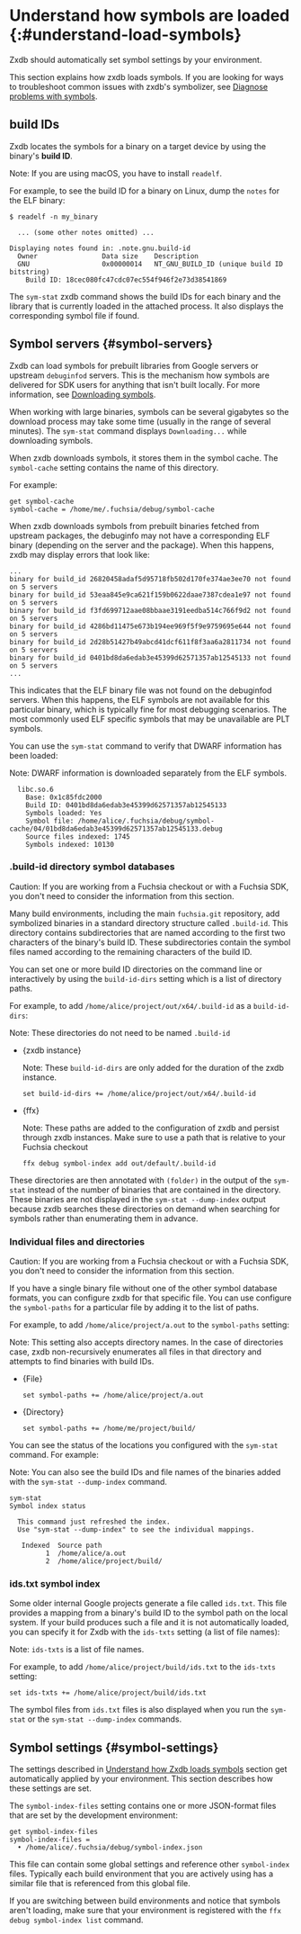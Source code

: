 # Understand how symbols are loaded {:#understand-load-symbols}

Zxdb should automatically set symbol settings by your environment.

This section explains how zxdb loads symbols. If you are looking for ways
to troubleshoot common issues with zxdb's symbolizer, see
[Diagnose problems with symbols][troubleshoot-symbols].

## build IDs

Zxdb locates the symbols for a binary on a target device by using the binary's
**build ID**.

Note: If you are using macOS, you have to install `readelf`.

For example, to see the build ID for a binary on Linux, dump the `notes` for
the ELF binary:

```none {:.devsite-disable-click-to-copy}
$ readelf -n my_binary

  ... (some other notes omitted) ...

Displaying notes found in: .note.gnu.build-id
  Owner                Data size 	Description
  GNU                  0x00000014	NT_GNU_BUILD_ID (unique build ID bitstring)
    Build ID: 18cec080fc47cdc07ec554f946f2e73d38541869
```

The `sym-stat` zxdb command shows the build IDs for each binary and the library
that is currently loaded in the attached process. It also displays the
corresponding symbol file if found.

## Symbol servers {#symbol-servers}

Zxdb can load symbols for prebuilt libraries from Google servers or upstream
`debuginfod` servers. This is the mechanism how symbols are delivered for SDK
users for anything that isn't built locally. For more information, see
[Downloading symbols][advanced-download-symbols].

When working with large binaries, symbols can be several gigabytes so the
download process may take some time (usually in the range of several minutes).
The `sym-stat` command displays `Downloading...` while downloading symbols.

When zxdb downloads symbols, it stores them in the symbol cache. The
`symbol-cache` setting contains the name of this directory.

For example:

```none {: .devsite-terminal data-terminal-prefix="[zxdb]" }
get symbol-cache
symbol-cache = /home/me/.fuchsia/debug/symbol-cache
```

When zxdb downloads symbols from prebuilt binaries fetched from upstream
packages, the debuginfo may not have a corresponding ELF binary (depending on
the server and the package). When this happens, zxdb may display errors that
look like:

```none {:.devsite-disable-click-to-copy}
...
binary for build_id 26820458adaf5d95718fb502d170fe374ae3ee70 not found on 5 servers
binary for build_id 53eaa845e9ca621f159b0622daae7387cdea1e97 not found on 5 servers
binary for build_id f3fd699712aae08bbaae3191eedba514c766f9d2 not found on 5 servers
binary for build_id 4286bd11475e673b194ee969f5f9e9759695e644 not found on 5 servers
binary for build_id 2d28b51427b49abcd41dcf611f8f3aa6a2811734 not found on 5 servers
binary for build_id 0401bd8da6edab3e45399d62571357ab12545133 not found on 5 servers
...
```

This indicates that the ELF binary file was not found on the debuginfod servers.
When this happens, the ELF symbols are not available for this particular binary,
which is typically fine for most debugging scenarios. The most commonly used ELF
specific symbols that may be unavailable are PLT symbols.

You can use the `sym-stat` command to verify that DWARF information has been
loaded:

Note: DWARF information is downloaded separately from the ELF symbols.

```none {:.devsite-disable-click-to-copy}
  libc.so.6
    Base: 0x1c85fdc2000
    Build ID: 0401bd8da6edab3e45399d62571357ab12545133
    Symbols loaded: Yes
    Symbol file: /home/alice/.fuchsia/debug/symbol-cache/04/01bd8da6edab3e45399d62571357ab12545133.debug
    Source files indexed: 1745
    Symbols indexed: 10130
```

### .build-id directory symbol databases
Caution: If you are working from a Fuchsia checkout or with a Fuchsia SDK, you
don't need to consider the information from this section.

Many build environments, including the main `fuchsia.git` repository, add
symbolized binaries in a standard directory structure called `.build-id`. This
directory contains subdirectories that are named according to the first two
characters of the binary's build ID. These subdirectories contain the symbol
files named according to the remaining characters of the build ID.

You can set one or more build ID directories on the command line or
interactively by using the `build-id-dirs` setting which is a list of directory
paths.

For example, to add `/home/alice/project/out/x64/.build-id` as a `build-id-dirs`:

Note: These directories do not need to be named `.build-id`

* {zxdb instance}

  Note: These `build-id-dirs` are only added for the duration of the zxdb
  instance.

  ```none {: .devsite-terminal data-terminal-prefix="[zxdb]" }
  set build-id-dirs += /home/alice/project/out/x64/.build-id
  ```

* {ffx}

  Note: These paths are added to the configuration of zxdb and persist
  through zxdb instances. Make sure to use a path that is relative to your
  Fuchsia checkout


  ```posix-terminal
  ffx debug symbol-index add out/default/.build-id
  ```

These directories are then annotated with `(folder)` in the output of the
`sym-stat` instead of the number of binaries that are contained in the directory.
These binaries are not displayed in the `sym-stat --dump-index` output because
zxdb searches these directories on demand when searching for symbols rather than
enumerating them in advance.

### Individual files and directories

Caution: If you are working from a Fuchsia checkout or with a Fuchsia SDK, you
don't need to consider the information from this section.

If you have a single binary file without one of the other symbol database
formats, you can configure zxdb for that specific file. You can use configure
the `symbol-paths` for a particular file by adding it to the list of paths.

For example, to add `/home/alice/project/a.out` to the `symbol-paths` setting:

Note: This setting also accepts directory names. In the case of directories
case, zxdb non-recursively enumerates all files in that directory and attempts
to find binaries with build IDs.

* {File}

  ```none {: .devsite-terminal data-terminal-prefix="[zxdb]" }
  set symbol-paths += /home/alice/project/a.out
  ```

* {Directory}

  ```none {: .devsite-terminal data-terminal-prefix="[zxdb]" }
  set symbol-paths += /home/me/project/build/
  ```

You can see the status of the locations you configured with the `sym-stat`
command. For example:

Note: You can also see the build IDs and file names of the binaries added with
the `sym-stat --dump-index` command.

```none {: .devsite-terminal data-terminal-prefix="[zxdb]" }
sym-stat
Symbol index status

  This command just refreshed the index.
  Use "sym-stat --dump-index" to see the individual mappings.

   Indexed  Source path
         1  /home/alice/a.out
         2  /home/alice/project/build/
```

### ids.txt symbol index

Some older internal Google projects generate a file called `ids.txt`. This file
provides a mapping from a binary's build ID to the symbol path on the local
system. If your build produces such a file and it is not automatically loaded,
you can specify it for Zxdb with the `ids-txts` setting (a list of file names):

Note: `ids-txts` is a list of file names.

For example, to add `/home/alice/project/build/ids.txt` to the `ids-txts` setting:

```none {: .devsite-terminal data-terminal-prefix="[zxdb]" }
set ids-txts += /home/alice/project/build/ids.txt
```

The symbol files from `ids.txt` files is also displayed when you run the
`sym-stat` or the `sym-stat --dump-index` commands.

## Symbol settings {#symbol-settings}

The settings described in
[Understand how Zxdb loads symbols](#understand-load-symbols) section get
automatically applied by your environment. This section describes how these
settings are set.

The `symbol-index-files` setting contains one or more JSON-format files that
are set by the development environment:

```none {: .devsite-terminal data-terminal-prefix="[zxdb]" }
get symbol-index-files
symbol-index-files =
  • /home/alice/.fuchsia/debug/symbol-index.json
```

This file can contain some global settings and reference other `symbol-index`
files. Typically each build environment that you are actively using has a
similar file that is referenced from this global file.

If you are switching between build environments and notice that symbols aren't
loading, make sure that your environment is registered with the
`ffx debug symbol-index list` command.

[advanced-download-symbols]: /docs/development/debugger/advanced.md#download-symbols
[troubleshoot-symbols]: /docs/development/debugger/troubleshooting.md#diagnose-problems-symbols
[ffx-symbol-index]: /reference/tools/sdk/ffx.md#symbol-index
